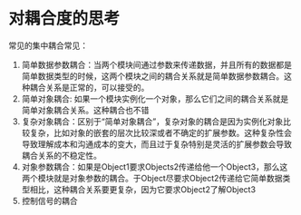 # 对耦合度的思考
常见的集中耦合常见：

1. 简单数据参数耦合：当两个模块间通过参数来传递数据，并且所有的数据都是简单数据类型的时候，这两个模块之间的耦合关系就是简单数据参数耦合。这种耦合关系是正常的，可以接受的。
2. 简单对象耦合: 如果一个模块实例化一个对象，那么它们之间的耦合关系就是简单对象耦合关系。这种耦合也不错
3. 复杂对象耦合：区别于“简单对象耦合”，复杂对象的耦合是因为实例化对象比较复杂，比如对象的嵌套的层次比较深或者不确定的扩展参数。这种复杂性会导致理解成本和沟通成本的变大，而且过于复杂特别是灵活的扩展参数会导致耦合关系的不稳定性。
3. 对象参数耦合：如果是Object1要求Objects2传递给他一个Object3，那么这两个模块就是对象参数的耦合。于Object尽要求Object2传递给它简单数据类型相比，这种耦合关系要更复杂，因为它要求Object2了解Object3
4. 控制信号的耦合
